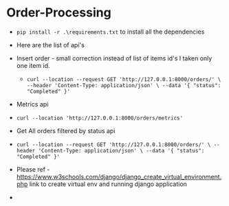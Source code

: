 # Order-Processing

 * `pip install -r .\requirements.txt` to install all the dependencies
 * Here are the list of api's
 * Insert order - small correction instead of list of items id's I taken only one item id.
   * `curl --location --request GET 'http://127.0.0.1:8000/orders/' \
--header 'Content-Type: application/json' \
--data '{
    "status": "Completed"
}'`


 * Metrics api
 * `curl --location 'http://127.0.0.1:8000/orders/metrics'`

 * Get All orders filtered by status api
 * `curl --location --request GET 'http://127.0.0.1:8000/orders/' \
--header 'Content-Type: application/json' \
--data '{
    "status": "Completed"
}'`
 * Please ref - https://www.w3schools.com/django/django_create_virtual_environment.php link to create virtual env and running django application
 * 